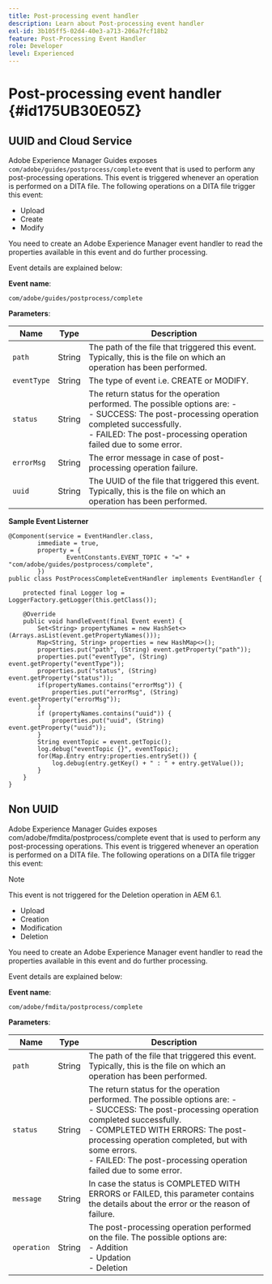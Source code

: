 ```yaml
---
title: Post-processing event handler
description: Learn about Post-processing event handler
exl-id: 3b105ff5-02d4-40e3-a713-206a7fcf18b2
feature: Post-Processing Event Handler
role: Developer
level: Experienced
---
```

# Post-processing event handler {#id175UB30E05Z}

## UUID and Cloud Service

Adobe Experience Manager Guides exposes `com/adobe/guides/postprocess/complete` event that is used to perform any post-processing operations. This event is triggered whenever an operation is performed on a DITA file. The following operations on a DITA file trigger this event:

- Upload
- Create
- Modify


You need to create an Adobe Experience Manager event handler to read the properties available in this event and do further processing.

Event details are explained below:

**Event name**:

```
com/adobe/guides/postprocess/complete 
```

**Parameters**:

|Name|Type|Description|
|----|----|-----------|
|`path`|String|The path of the file that triggered this event. Typically, this is the file on which an operation has been performed.|
|`eventType`|String|The type of event i.e. CREATE or MODIFY.|
|`status`|String|The return status for the operation performed. The possible options are: - <br>- SUCCESS: The post-processing operation completed successfully. <br>- FAILED: The post-processing operation failed due to some error.|
|`errorMsg`|String|The error message in case of post-processing operation failure.|
|`uuid`|String|The UUID of the file that triggered this event. Typically, this is the file on which an operation has been performed.|

**Sample Event Listerner**


```
@Component(service = EventHandler.class,
        immediate = true,
        property = {
                EventConstants.EVENT_TOPIC + "=" + "com/adobe/guides/postprocess/complete",
        })
public class PostProcessCompleteEventHandler implements EventHandler {

    protected final Logger log = LoggerFactory.getLogger(this.getClass());

    @Override
    public void handleEvent(final Event event) {
        Set<String> propertyNames = new HashSet<>(Arrays.asList(event.getPropertyNames()));
        Map<String, String> properties = new HashMap<>();
        properties.put("path", (String) event.getProperty("path"));
        properties.put("eventType", (String) event.getProperty("eventType"));
        properties.put("status", (String) event.getProperty("status"));
        if(propertyNames.contains("errorMsg")) {
            properties.put("errorMsg", (String) event.getProperty("errorMsg"));
        }
        if (propertyNames.contains("uuid")) {
            properties.put("uuid", (String) event.getProperty("uuid"));
        }
        String eventTopic = event.getTopic();
        log.debug("eventTopic {}", eventTopic);
        for(Map.Entry entry:properties.entrySet()) {
            log.debug(entry.getKey() + " : " + entry.getValue());
        }
    }
}
```

## Non UUID 


Adobe Experience Manager Guides exposes com/adobe/fmdita/postprocess/complete event that is used to perform any post-processing operations. This event is triggered whenever an operation is performed on a DITA file. The following operations on a DITA file trigger this event:

>[!NOTE]
>
> This event is not triggered for the Deletion operation in AEM 6.1.

- Upload
- Creation
- Modification
- Deletion

You need to create an Adobe Experience Manager event handler to read the properties available in this event and do further processing.

Event details are explained below:

**Event name**:

```
com/adobe/fmdita/postprocess/complete 
```

**Parameters**:

|Name|Type|Description|
|----|----|-----------|
|`path`|String|The path of the file that triggered this event. Typically, this is the file on which an operation has been performed.|
|`status`|String|The return status for the operation performed. The possible options are: - <br>- SUCCESS: The post-processing operation completed successfully. <br>- COMPLETED WITH ERRORS: The post-processing operation completed, but with some errors. <br>- FAILED: The post-processing operation failed due to some error.|
|`message`|String|In case the status is COMPLETED WITH ERRORS or FAILED, this parameter contains the details about the error or the reason of failure.|
|`operation`|String|The post-processing operation performed on the file. The possible options are:<br>- Addition <br>- Updation <br>- Deletion|
